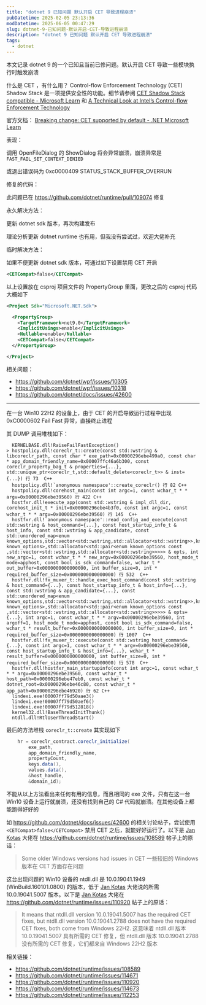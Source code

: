 ```yaml
---
title: "dotnet 9 已知问题 默认开启 CET 导致进程崩溃"
pubDatetime: 2025-02-05 23:13:36
modDatetime: 2025-06-05 00:47:29
slug: dotnet-9-已知问题-默认开启-CET-导致进程崩溃
description: "dotnet 9 已知问题 默认开启 CET 导致进程崩溃"
tags:
  - dotnet
---
```





本文记录 dotnet 9 的一个已知且当前已修问题。默认开启 CET 导致一些模块执行时触发崩溃

<!--more-->


<!-- CreateTime:2025/02/06 07:13:36 -->

<!-- 发布 -->
<!-- 博客 -->

什么是 CET ，有什么用？ Control-flow Enforcement Technology (CET) Shadow Stack 是一项提供安全性的功能。细节请参阅 [CET Shadow Stack compatible - Microsoft Learn](https://learn.microsoft.com/en-us/cpp/build/reference/cetcompat?view=msvc-170 ) 和 [A Technical Look at Intel’s Control-flow Enforcement Technology](https://www.intel.com/content/www/us/en/developer/articles/technical/technical-look-control-flow-enforcement-technology.html )

官方文档： [Breaking change: CET supported by default - .NET Microsoft Learn](https://learn.microsoft.com/en-us/dotnet/core/compatibility/interop/9.0/cet-support )

表现：

调用 OpenFileDialog 的 ShowDialog 将会异常崩溃，崩溃异常是 `FAST_FAIL_SET_CONTEXT_DENIED`

或退出错误码为 0xc0000409 STATUS_STACK_BUFFER_OVERRUN

修复的代码：

此问题已在 <https://github.com/dotnet/runtime/pull/109074> 修复

永久解决方法：

更新 dotnet sdk 版本，再次构建发布

理论分析更新 dotnet runtime 也有用，但我没有尝试过，欢迎大佬补充

临时解决方法：

如果不便更新 dotnet sdk 版本，可通过如下设置禁用 CET 开启

```xml
<CETCompat>false</CETCompat>
```

以上设置放在 csproj 项目文件的 PropertyGroup 里面，更改之后的 csproj 代码大概如下

```xml
<Project Sdk="Microsoft.NET.Sdk">

  <PropertyGroup>
    <TargetFramework>net9.0</TargetFramework>
    <ImplicitUsings>enable</ImplicitUsings>
    <Nullable>enable</Nullable>
    <CETCompat>false</CETCompat>
  </PropertyGroup>

</Project>
```

相关问题：

- <https://github.com/dotnet/wpf/issues/10305>
- <https://github.com/dotnet/wpf/issues/10318>
- <https://github.com/dotnet/docs/issues/42600>

---

在一台 Win10 22H2 的设备上，由于 CET 的开启导致运行过程中出现 0xC0000602 Fail Fast 异常，直接终止进程

其 DUMP 调用堆栈如下：

```
  KERNELBASE.dll!RaiseFailFastException()
> hostpolicy.dll!coreclr_t::create(const std::wstring & libcoreclr_path, const char * exe_path=0x00000296ebe499a0, const char * app_domain_friendly_name=0x00007ffc46a6b300, const coreclr_property_bag_t & properties={...}, std::unique_ptr<coreclr_t,std::default_delete<coreclr_t>> & inst={...}) 行 73  C++
  hostpolicy.dll!`anonymous namespace'::create_coreclr() 行 82 C++
  hostpolicy.dll!corehost_main(const int argc=1, const wchar_t * * argv=0x00000296ebe39560) 行 422 C++
  hostfxr.dll!execute_app(const std::wstring & impl_dll_dir, corehost_init_t * init=0x00000296ebe4b3f0, const int argc=1, const wchar_t * * argv=0x00000296ebe39560) 行 145  C++
  hostfxr.dll!`anonymous namespace'::read_config_and_execute(const std::wstring & host_command={...}, const host_startup_info_t & host_info, const std::wstring & app_candidate, const std::unordered_map<enum known_options,std::vector<std::wstring,std::allocator<std::wstring>>,known_options_hash,std::equal_to<enum known_options>,std::allocator<std::pair<enum known_options const ,std::vector<std::wstring,std::allocator<std::wstring>>>>> & opts, int new_argc=1, const wchar_t * * new_argv=0x00000296ebe39560, host_mode_t mode=apphost, const bool is_sdk_command=false, wchar_t * out_buffer=0x0000000000000000, int buffer_size=0, int * required_buffer_size=0x0000000000000000) 行 532  C++
  hostfxr.dll!fx_muxer_t::handle_exec_host_command(const std::wstring & host_command={...}, const host_startup_info_t & host_info={...}, const std::wstring & app_candidate={...}, const std::unordered_map<enum known_options,std::vector<std::wstring,std::allocator<std::wstring>>,known_options_hash,std::equal_to<enum known_options>,std::allocator<std::pair<enum known_options const ,std::vector<std::wstring,std::allocator<std::wstring>>>>> & opts={...}, int argc=1, const wchar_t * * argv=0x00000296ebe39560, int argoff=1, host_mode_t mode=apphost, const bool is_sdk_command=false, wchar_t * result_buffer=0x0000000000000000, int buffer_size=0, int * required_buffer_size=0x0000000000000000) 行 1007  C++
  hostfxr.dll!fx_muxer_t::execute(const std::wstring host_command={...}, const int argc=1, const wchar_t * * argv=0x00000296ebe39560, const host_startup_info_t & host_info={...}, wchar_t * result_buffer=0x0000000000000000, int buffer_size=0, int * required_buffer_size=0x0000000000000000) 行 578  C++
  hostfxr.dll!hostfxr_main_startupinfo(const int argc=1, const wchar_t * * argv=0x00000296ebe39560, const wchar_t * host_path=0x00000296ebe47eb0, const wchar_t * dotnet_root=0x00000296ebe46c80, const wchar_t * app_path=0x00000296ebe46920) 行 62 C++
  lindexi.exe!00007ff79d50aae3()
  lindexi.exe!00007ff79d50aef6()
  lindexi.exe!00007ff79d512818()
  kernel32.dll!BaseThreadInitThunk() 
  ntdll.dll!RtlUserThreadStart() 
```

最后的方法堆栈 `coreclr_t::create` 其实现如下

```csharp
    hr = coreclr_contract.coreclr_initialize(
        exe_path,
        app_domain_friendly_name,
        propertyCount,
        keys.data(),
        values.data(),
        &host_handle,
        &domain_id);
```

不能从以上方法看出来任何有用的信息，而且相同的 exe 文件，只有在这一台 Win10 设备上运行就崩溃，还没有找到自己的 C# 代码就崩溃。在其他设备上都能跑得好好的

如 <https://github.com/dotnet/docs/issues/42600> 的相关讨论帖子，尝试使用 `<CETCompat>false</CETCompat>` 禁用 CET 之后，就能好好运行了。以下是 [Jan Kotas](https://github.com/jkotas) 大佬在 <https://github.com/dotnet/runtime/issues/108589> 帖子上的原话：

> Some older Windows versions had issues in CET
> 一些较旧的 Windows 版本在 CET 方面存在问题

这台出现问题的 Win10 设备的 ntdll.dll 是 10.0.19041.1949 (WinBuild.160101.0800) 的版本，低于 [Jan Kotas](https://github.com/jkotas) 大佬说的所需 10.0.19041.5007 版本。以下是 [Jan Kotas](https://github.com/jkotas) 大佬在 <https://github.com/dotnet/runtime/issues/110920> 帖子上的原话：

> It means that ntdll.dll version 10.0.19041.5007 has the required CET fixes, but ntdll.dll version 10.0.19041.2788 does not have the required CET fixes, both come from Windows 22H2.
> 这意味着 ntdll.dll 版本 10.0.19041.5007 具有所需的 CET 修复，但 ntdll.dll 版本 10.0.19041.2788 没有所需的 CET 修复，它们都来自 Windows 22H2 版本

相关链接：

- <https://github.com/dotnet/runtime/issues/108589>
- <https://github.com/dotnet/runtime/issues/114671>
- <https://github.com/dotnet/runtime/issues/110920>
- <https://github.com/dotnet/runtime/issues/114673>
- <https://github.com/dotnet/runtime/issues/112253>
